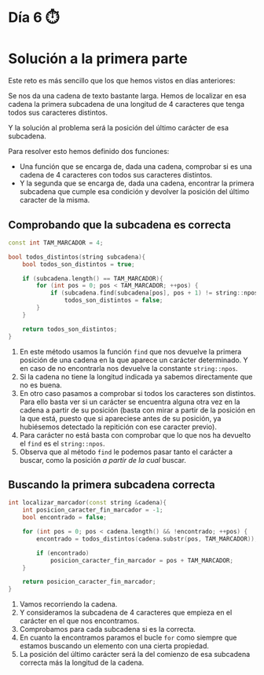 # Día 6 :stopwatch:

# Solución a la primera parte

Este reto es más sencillo que los que hemos vistos en días anteriores:

Se nos da una cadena de texto bastante larga. Hemos de localizar en esa cadena la primera subcadena de una longitud de 4 caracteres que tenga todos sus caracteres distintos.

Y la solución al problema será la posición del último carácter de esa subcadena.

Para resolver esto hemos definido dos funciones:

* Una función que se encarga de, dada una cadena, comprobar si es una cadena de 4 caracteres con todos sus caracteres distintos.
* Y la segunda que se encarga de, dada una cadena, encontrar la primera subcadena que cumple esa condición y devolver la posición del último caracter de la misma.

## Comprobando que la subcadena es correcta

````c++
const int TAM_MARCADOR = 4;

bool todos_distintos(string subcadena){
    bool todos_son_distintos = true;

    if (subcadena.length() == TAM_MARCADOR){
        for (int pos = 0; pos < TAM_MARCADOR; ++pos) {
            if (subcadena.find(subcadena[pos], pos + 1) != string::npos)
                todos_son_distintos = false;
        }
    }

    return todos_son_distintos;
}
````

1. En este método usamos la función `find` que nos devuelve la primera posición de una cadena en la que aparece un carácter determinado. Y en caso de no encontrarla nos devuelve la constante `string::npos`.
2. Si la cadena no tiene la longitud indicada ya sabemos directamente que no es buena.
3. En otro caso pasamos a comprobar si todos los caracteres son distintos. Para ello basta ver si un carácter se encuentra alguna otra vez en la cadena a partir de su posición (basta con mirar a partir de la posición en la que está, puesto que si apareciese antes de su posición, ya hubiésemos detectado la repitición con ese caracter previo).
4. Para carácter no está basta con comprobar que lo que nos ha devuelto el `find` es el `string::npos`.
5. Observa que al método `find` le podemos pasar tanto el carácter a buscar, como la posición *a partir de la cual* buscar.

## Buscando la primera subcadena correcta

````c++
int localizar_marcador(const string &cadena){
    int posicion_caracter_fin_marcador = -1;
    bool encontrado = false;

    for (int pos = 0; pos < cadena.length() && !encontrado; ++pos) {
        encontrado = todos_distintos(cadena.substr(pos, TAM_MARCADOR));

        if (encontrado)
            posicion_caracter_fin_marcador = pos + TAM_MARCADOR;
    }

    return posicion_caracter_fin_marcador;
}
````

1. Vamos recorriendo la cadena.
2. Y consideramos la subcadena de 4 caracteres que empieza en el carácter en el que nos encontramos.
3. Comprobamos para cada subcadena si es la correcta.
4. En cuanto la encontramos paramos el bucle `for` como siempre que estamos buscando un elemento con una cierta propiedad.
5. La posición del último carácter será la del comienzo de esa subcadena correcta más la longitud de la cadena.